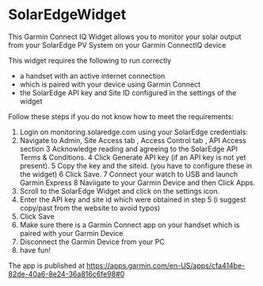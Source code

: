 # SolarEdgeWidget

This Garmin Connect IQ  Widget allows you to monitor your solar output from your SolarEdge PV System on your Garmin ConnectIQ device

This widget requires the following to run correctly
- a handset with an active internet connection 
- which is paired with your device using Garmin Connect 
- the SolarEdge API key and Site ID configured in the settings of the widget 

Follow these steps if you do not know how to meet the requirements:
1. Login on monitoring.solaredge.com using your SolarEdge credentials: 
2. Navigate to Admin, Site Access tab , Access Control tab , API Access section
3 Acknowledge reading and agreeing to the SolarEdge API Terms & Conditions. 
4 Click Generate API key (if an API key is not yet present). 
5 Copy the key and the siteid. (you have to configure these in the widget) 
6 Click Save. 
7 Connect your watch to USB and launch Garmin Express
8 Naviigate to your Garmin Device and then Click Apps.
9. Scroll to the SolarEdge Widget and click on the settings icon.
10. Enter the API key and site id which were obtained in step 5 (i suggest copy/past from the website to avoid typos)
11. Click Save
12. Make sure there is a Garmin Connect app on your handset which is paired with your Garmin Device
13. Disconnect the Garmin Device from your PC 
14. have fun!

The app is published at https://apps.garmin.com/en-US/apps/cfa414be-82de-40a6-8e24-36a816c6fe98#0
